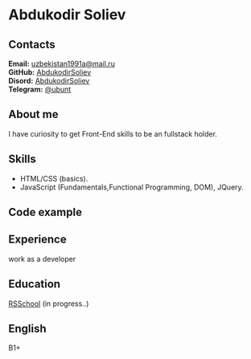 # Abdukodir Soliev

## Contacts
**Email:** [uzbekistan1991a@mail.ru](mailto:uzbekistan1991a@mail.ru)<br/>
**GitHub:** [AbdukodirSoliev](https://github.com/AbdukodirSoliev/)<br/>
**Disord:** [AbdukodirSoliev](https://discordapp.com/users/910939671331217458)<br/>
**Telegram:** [@ubunt](https://t.me/ubunt)<br/>

## About me
I have curiosity to get Front-End skills to be an fullstack holder.

## Skills
- HTML/CSS (basics).
- JavaScript (Fundamentals,Functional Programming, DOM), JQuery.

## Code example


## Experience
work as a developer

## Education
[RSSchool](https://app.rs.school/) (in progress..)

## English
B1+
